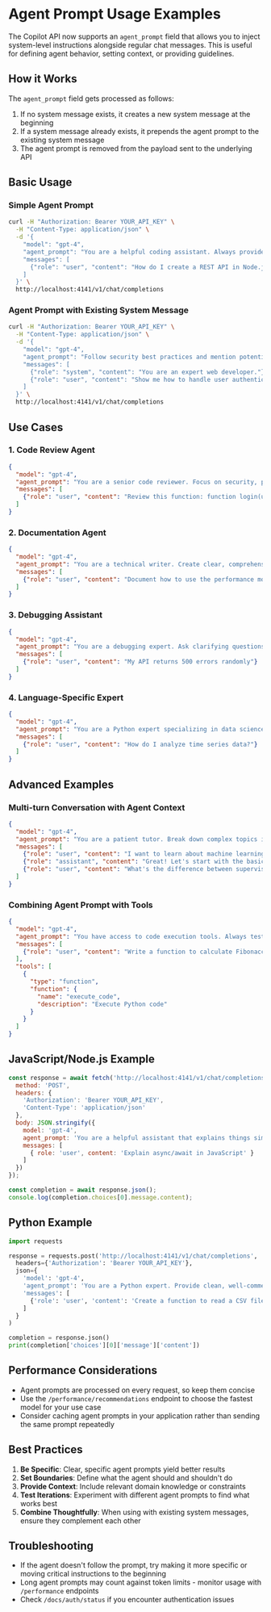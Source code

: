 # Agent Prompt Usage Examples

The Copilot API now supports an `agent_prompt` field that allows you to inject system-level instructions alongside regular chat messages. This is useful for defining agent behavior, setting context, or providing guidelines.

## How it Works

The `agent_prompt` field gets processed as follows:
1. If no system message exists, it creates a new system message at the beginning
2. If a system message already exists, it prepends the agent prompt to the existing system message
3. The agent prompt is removed from the payload sent to the underlying API

## Basic Usage

### Simple Agent Prompt
```bash
curl -H "Authorization: Bearer YOUR_API_KEY" \
  -H "Content-Type: application/json" \
  -d '{
    "model": "gpt-4",
    "agent_prompt": "You are a helpful coding assistant. Always provide code examples and explain complex concepts clearly.",
    "messages": [
      {"role": "user", "content": "How do I create a REST API in Node.js?"}
    ]
  }' \
  http://localhost:4141/v1/chat/completions
```

### Agent Prompt with Existing System Message
```bash
curl -H "Authorization: Bearer YOUR_API_KEY" \
  -H "Content-Type: application/json" \
  -d '{
    "model": "gpt-4",
    "agent_prompt": "Follow security best practices and mention potential vulnerabilities.",
    "messages": [
      {"role": "system", "content": "You are an expert web developer."},
      {"role": "user", "content": "Show me how to handle user authentication."}
    ]
  }' \
  http://localhost:4141/v1/chat/completions
```

## Use Cases

### 1. Code Review Agent
```json
{
  "model": "gpt-4",
  "agent_prompt": "You are a senior code reviewer. Focus on security, performance, and best practices. Provide specific suggestions for improvement.",
  "messages": [
    {"role": "user", "content": "Review this function: function login(user, pass) { return user === 'admin' && pass === '123'; }"}
  ]
}
```

### 2. Documentation Agent
```json
{
  "model": "gpt-4", 
  "agent_prompt": "You are a technical writer. Create clear, comprehensive documentation with examples and troubleshooting tips.",
  "messages": [
    {"role": "user", "content": "Document how to use the performance monitoring API"}
  ]
}
```

### 3. Debugging Assistant
```json
{
  "model": "gpt-4",
  "agent_prompt": "You are a debugging expert. Ask clarifying questions and provide step-by-step troubleshooting approaches.",
  "messages": [
    {"role": "user", "content": "My API returns 500 errors randomly"}
  ]
}
```

### 4. Language-Specific Expert
```json
{
  "model": "gpt-4",
  "agent_prompt": "You are a Python expert specializing in data science and machine learning. Prefer pandas, numpy, and scikit-learn solutions.",
  "messages": [
    {"role": "user", "content": "How do I analyze time series data?"}
  ]
}
```

## Advanced Examples

### Multi-turn Conversation with Agent Context
```json
{
  "model": "gpt-4",
  "agent_prompt": "You are a patient tutor. Break down complex topics into simple steps and check understanding before moving on.",
  "messages": [
    {"role": "user", "content": "I want to learn about machine learning"},
    {"role": "assistant", "content": "Great! Let's start with the basics. Machine learning is..."},
    {"role": "user", "content": "What's the difference between supervised and unsupervised learning?"}
  ]
}
```

### Combining Agent Prompt with Tools
```json
{
  "model": "gpt-4",
  "agent_prompt": "You have access to code execution tools. Always test code examples before providing them to users.",
  "messages": [
    {"role": "user", "content": "Write a function to calculate Fibonacci numbers"}
  ],
  "tools": [
    {
      "type": "function",
      "function": {
        "name": "execute_code",
        "description": "Execute Python code"
      }
    }
  ]
}
```

## JavaScript/Node.js Example

```javascript
const response = await fetch('http://localhost:4141/v1/chat/completions', {
  method: 'POST',
  headers: {
    'Authorization': 'Bearer YOUR_API_KEY',
    'Content-Type': 'application/json'
  },
  body: JSON.stringify({
    model: 'gpt-4',
    agent_prompt: 'You are a helpful assistant that explains things simply and provides practical examples.',
    messages: [
      { role: 'user', content: 'Explain async/await in JavaScript' }
    ]
  })
});

const completion = await response.json();
console.log(completion.choices[0].message.content);
```

## Python Example

```python
import requests

response = requests.post('http://localhost:4141/v1/chat/completions', 
  headers={'Authorization': 'Bearer YOUR_API_KEY'},
  json={
    'model': 'gpt-4',
    'agent_prompt': 'You are a Python expert. Provide clean, well-commented code with error handling.',
    'messages': [
      {'role': 'user', 'content': 'Create a function to read a CSV file safely'}
    ]
  }
)

completion = response.json()
print(completion['choices'][0]['message']['content'])
```

## Performance Considerations

- Agent prompts are processed on every request, so keep them concise
- Use the `/performance/recommendations` endpoint to choose the fastest model for your use case
- Consider caching agent prompts in your application rather than sending the same prompt repeatedly

## Best Practices

1. **Be Specific**: Clear, specific agent prompts yield better results
2. **Set Boundaries**: Define what the agent should and shouldn't do
3. **Provide Context**: Include relevant domain knowledge or constraints
4. **Test Iterations**: Experiment with different agent prompts to find what works best
5. **Combine Thoughtfully**: When using with existing system messages, ensure they complement each other

## Troubleshooting

- If the agent doesn't follow the prompt, try making it more specific or moving critical instructions to the beginning
- Long agent prompts may count against token limits - monitor usage with `/performance` endpoints
- Check `/docs/auth/status` if you encounter authentication issues
